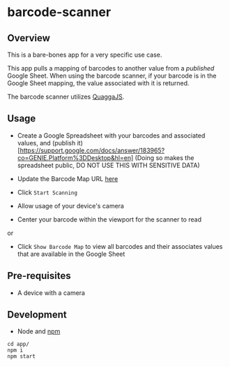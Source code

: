 # barcode-scanner

## Overview
This is a bare-bones app for a very specific use case.

This app pulls a mapping of barcodes to another value from a *published* Google Sheet. When using the barcode scanner, if your barcode is in the Google Sheet mapping, the value associated with it is returned.

The barcode scanner utilizes [QuaggaJS](https://serratus.github.io/quaggaJS/).

## Usage
- Create a Google Spreadsheet with your barcodes and associated values, and (publish it)[https://support.google.com/docs/answer/183965?co=GENIE.Platform%3DDesktop&hl=en] (Doing so makes the spreadsheet public, DO NOT USE THIS WITH SENSITIVE DATA)
- Update the Barcode Map URL [here](https://github.com/hanaquadara/barcode-scanner/blob/master/app/src/services/fetchBarcodeData.js#L4)

- Click `Start Scanning`
- Allow usage of your device's camera
- Center your barcode within the viewport for the scanner to read

or

- Click `Show Barcode Map` to view all barcodes and their associates values that are available in the Google Sheet

## Pre-requisites

- A device with a camera

## Development
- Node and [npm](https://www.npmjs.com/get-npm)

```
cd app/
npm i
npm start
```
